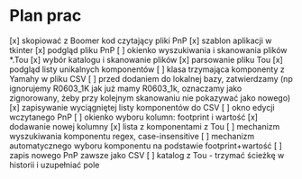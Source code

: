 # Plan prac

[x] skopiować z Boomer kod czytający pliki PnP
[x] szablon aplikacji w tkinter
[x] podgląd pliku PnP
[ ] okienko wyszukiwania i skanowania plików *.Tou
    [x] wybór katalogu i skanowanie plików
    [x] parsowanie pliku Tou
    [x] podgląd listy unikalnych komponentów
    [ ] klasa trzymająca komponenty z Yamahy w pliku CSV
    [ ] przed dodaniem do lokalnej bazy, zatwierdzamy
        (np ignorujemy R0603_1K jak już mamy R0603_1k, oznaczamy jako zignorowany,
        żeby przy kolejnym skanowaniu nie pokazywać jako nowego)
    [x] zapisywanie wyciągniętej listy komponentów do CSV
[ ] okno edycji wczytanego PnP
    [ ] okienko wyboru kolumn: footprint i wartość
    [x] dodawanie nowej kolumny
    [x] lista z komponentami z Tou
    [ ] mechanizm wyszukiwania komponentu regex, case-insensitive
    [ ] mechanizm automatycznego wyboru komponentu na podstawie footprint+wartość
[ ] zapis nowego PnP zawsze jako CSV
[ ] katalog z Tou - trzymać ścieżkę w historii i uzupełniać pole
